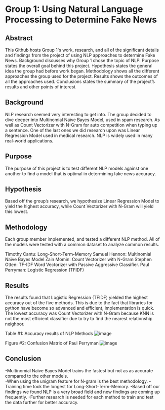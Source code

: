 # Group 1: Using Natural Language Processing to Determine Fake News

## Abstract
This Github hosts Group 1's work, research, and all of the significant  details and findings from the project of using NLP approaches to determine Fake News. Background discusses why Group 1 chose the topic of NLP. Purpose states the overall goal behind this project. Hypothesis states the general idea the group had before work began. Methodology shows all the different approaches the group used for the  project. Results shows the outcomes of all the approaches used. Conclusions states the summary of the project’s results and other points of interest.

## Background
NLP research seemed very interesting to get into. The group decided to dive deeper into Multinomial Naïve Bayes Model, used in spam research. As well as Count Vectorizer with N-Gram for auto competition when typing up a sentence. One of the last ones we did research upon was Linear Regression Model used in medical research. NLP is widely used in many real-world applications. 

## Purpose
The purpose of this project is to test different NLP models against one another to find a model that is optimal in determining fake news accuracy. 

## Hypothesis
Based off the group’s research, we hypothesize Linear Regression Model to yield the highest accuracy, while Count Vectorizer with N-Gram will yield this lowest. 

## Methodology
Each group member implemented, and tested a different NLP method. All of the models were tested with a common dataset to analyze common results. 

  Timothy Cantu: Long-Short-Term-Memory
  Samuel Hennon: Multinomial Naïve Bayes Model
  Zain Momin: Count Vectorizer with N-Gram
  Stephen Otten: TF-IDF Word Vectorizer with Passive Aggressive Classifier.
  Paul Perryman: Logistic Regression (TFIDF)

## Results
The results found that Logistic Regression (TFIDF) yielded the highest accuracy out of the five methods. This is due to the fact that libraries for python have become so advanced and efficient, implementation is quick. The lowest accuracy was Count Vectorizer with N-Gram because KNN is not the most efficient classifier due to try to find the nearest relationship neighbor. 

Table #1: Accuracy results of NLP Methods
![image](https://user-images.githubusercontent.com/70922160/166128552-7c26cc79-7e3b-440a-aac2-df8ea5435c06.png)

Figure #2: Confusion Matrix of Paul Perryman
![image](https://user-images.githubusercontent.com/70922160/166128560-5b190cee-9db7-4ed7-9c83-5c3eab23ffc1.png)


## Conclusion
-Multinomial Naïve Bayes Model trains the fastest but not as as accurate compared to the other models.  
-When using the unigram feature for N-gram is the best methodology.
-Training time took the longest for Long-Short-Term-Memory.
-Based off our findings we found NLP is a very broad field and new findings are coming up frequently.
-Further research is needed for each method to train and test the data further for better accuracy. 
